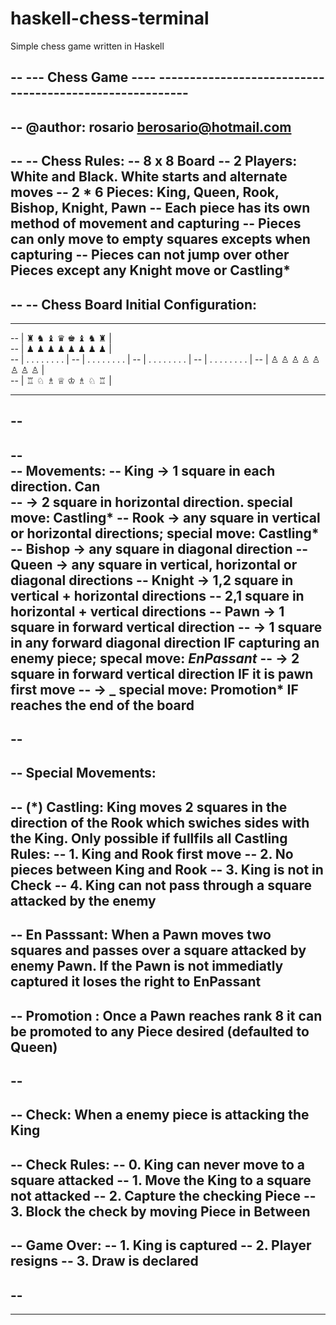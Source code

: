 # haskell-chess-terminal

Simple chess game written in Haskell



-- --- Chess Game ---- --------------------------------------------------------
--
-- @author: rosario <berosario@hotmail.com>
--
-- 
--  Chess Rules:
--     8 x 8 Board 
--     2     Players: White and Black. White starts and alternate moves
--     2 * 6 Pieces: King, Queen, Rook, Bishop, Knight, Pawn 
--           Each piece has its own method of movement and capturing
--           Pieces can only move to empty squares excepts when capturing
--           Pieces can not jump over other Pieces except any Knight move or Castling*  
----          
--
--     Chess Board Initial Configuration:
--
--          -----------------------
--         | ♜ ♞ ♝ ♛ ♚ ♝ ♞ ♜ |              
--         | ♟ ♟ ♟ ♟ ♟ ♟ ♟ ♟ |     
--         | . . . . . . . . |
--         | . . . . . . . . |
--         | . . . . . . . . |
--         | . . . . . . . . |
--         | ♙ ♙ ♙ ♙ ♙ ♙ ♙ ♙ |                              
--         | ♖ ♘ ♗ ♕ ♔ ♗ ♘ ♖ |                              
--          -----------------------                      
--
--                  
--    
--     Movements:
--        King    -> 1         square in each direction. Can  
--                -> 2         square in horizontal direction. special move: Castling*
--        Rook    -> any       square in vertical or horizontal directions; special move: Castling* 
--        Bishop  -> any       square in diagonal direction
--        Queen   -> any       square in vertical, horizontal or diagonal directions 
--        Knight  -> 1,2       square in vertical + horizontal directions 
--                   2,1       square in horizontal + vertical directions
--        Pawn    -> 1         square in forward vertical direction
--                -> 1         square in any forward diagonal direction IF capturing an enemy piece; specal move: *EnPassant*
--                -> 2         square in forward vertical direction IF it is pawn first move 
--                -> _         special move: Promotion* IF reaches the end of the board
--
--
--
--    Special Movements:
--        
--        (*) Castling: King moves 2 squares in the direction of the Rook which swiches sides with the King. Only possible if fullfils all Castling Rules: 
--                              1. King and Rook first move
--                              2. No pieces between King and Rook
--                              3. King is not in Check
--                              4. King can not pass through a square attacked by the enemy
--
--              En Passsant: When a Pawn moves two squares and passes over a square attacked by enemy Pawn. If the Pawn is not immediatly captured it loses the right to EnPassant 
--                     
--              Promotion  : Once a Pawn reaches rank 8 it can be promoted to any Piece desired (defaulted to Queen)
--
--
--
--   Check: When a enemy piece is attacking the King
--
--       Check Rules:
--            0. King can never move to a square attacked
--            1. Move the King to a square not attacked
--            2. Capture the checking Piece
--            3. Block the check by moving Piece in Between
--
--   Game Over:
--      1. King is captured 
--      2. Player resigns 
--      3. Draw is declared
--
--
---------------------------------------------------------------------------------
---------------------------------------------------------------------------------
